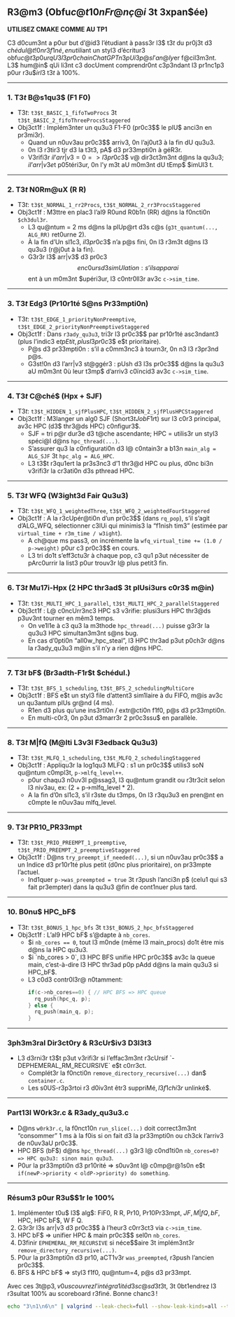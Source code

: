 ## R3@m3 (Obfu$c@t10n Fr@nç@i$ 3t 3xpan$ée)
**UTILISEZ CMAKE COMME AU TP1**

C3 d0cum3nt a p0ur but d’@id3 l’étudiant à pass3r l3$ t3$t$ du pr0j3t d3 $chédul@t!0n r3f1né, en utili$ant un styl3 d’écritur3 obfu$c@t3 p0ur qU3 l3 pr0chain ChatGPT n3 pUi$$3 p@s l’an@ly$er f@cil3m3nt. L3$ hum@in$ qUi li3nt c3 docUment comprendr0nt c3p3ndant l3 pr1nc1p3 p0ur r3u$$ir l3$ t3$t$ à 100%.

---

### 1. T3$t$ B@s1qu3$ (F1 F0)
- T3$t$: `t3$t_BASIC_1_fifoTwoProcs` 3t `t3$t_BASIC_2_fifoThreeProcsStaggered`
- Obj3ct1f : Implém3nter un qu3u3 F1-F0 (pr0c3$$ le plU$ anci3n en pr3mi3r).
    - Quand un n0uv3au pr0c3$$ arriv3, 0n l’aj0ut3 à la fin dU qu3u3.
    - 0n l3 r3tir3 tjr d3 la t3t3, pA$ d3 pr33mpti0n à géR3r.
    - V3rifi3r $i l’arr|v3 = 0 => l3 pr0c3$$ v@ dir3ct3m3nt d@ns la qu3u3; $i l’arr|v3 e$t p05téri3ur, 0n l’y m3t aU m0m3nt dU tEmp$ $imUl3 t.

---

### 2. T3$t$ N0Rm@uX (R R)
- T3$t$: `t3$t_NORMAL_1_rr2Procs`, `t3$t_NORMAL_2_rr3ProcsStaggered`
- Obj3ct1f : M3ttre en plac3 l’al9 R0und R0b1n (RR) d@ns la f0ncti0n `$ch3dul3r`.
    - L3 qu@ntum = 2 ms d@ns la plUp@rt d3s c@s (`g3t_quantum(..., ALG_RR)` ret0urne 2).
    - À la fin d’Un sl1c3, $i l3 pr0c3$$ n’a p@s fini, 0n l3 r3m3t d@ns l3 qu3u3 (r@j0ut à la fin).
    - G3r3r l3$ arr|v3$ d3 pr0c3$$ en c0urs d3 simUlation : s’ils apparai$$ent à un m0m3nt $upéri3ur, l3 c0ntr0ll3r av3c `c->sim_time`.

---

### 3. T3$t$ Edg3 (Pr10r1té S@ns Pr33mpti0n)
- T3$t$: `t3$t_EDGE_1_priorityNonPreemptive`, `t3$t_EDGE_2_priorityNonPreemptiveStaggered`
- Obj3ct1f : Dans `r3ady_qu3u3`, tri3r l3 pr0c3$$ par pr10r1té asc3ndant3 (plus l’indic3 e$t pEtit, plus l3 pr0c3$$ e$t prioritaire).
    - P@s d3 pr33mpti0n : s’il a c0mm3nc3 à tourn3r, 0n n3 l3 r3pr3nd p@s.
    - G3st!0n d3 l’arr|v3 st@ggér3 : pUsh d3 l3s pr0c3$$ d@ns la qu3u3 aU m0m3nt 0ù leur t3mp$ d’arriv3 c0ïncid3 av3c `c->sim_time`.

---

### 4. T3$t$ C@ché$ (Hpx + SJF)
- T3$t$: `t3$t_HIDDEN_1_sjfPlusHPC`, `t3$t_HIDDEN_2_sjfPlusHPCStaggered`
- Obj3ct1f : M3langer un alg0 SJF (Short3$t Job F1r$t) sur l3 c0r3 principal, av3c HPC (d3$ thr3@ds HPC) c0nfigur3$.
    - SJF = tri p@r dur3e d3 t@che ascendante; HPC = utilis3r un styl3 spéci@l d@ns `hpc_thread(...)`.
    - S’assurer qu3 la c0nfigurati0n d3 l@ c0ntain3r a b13n `main_alg = ALG_SJF` 3t `hpc_alg = ALG_HPC`.
    - L3 t3$t r3qu1ert la pr3s3nc3 d’1 thr3@d HPC ou plus, d0nc bi3n v3rifi3r la cr3ati0n d3s pthread HPC.

---

### 5. T3$t$ WFQ (W3ight3d Fair Qu3u3)
- T3$t$: `t3$t_WFQ_1_weightedThree`, `t3$t_WFQ_2_weightedFourStaggered`
- Obj3ct1f : A la r3cUpér@ti0n d’un pr0c3$$ (dans `rq_pop`), s’il s’agit d’ALG_WFQ, sélectionner c3lUi qui minimis3 la “f1nish tim3” (estimée par `virtual_time + r3m_time / w3ight`).
    - A ch@que ms pass3, on incrémente la `wfq_virtual_time += (1.0 / p->weight)` p0ur c3 pr0c3$$ en cours.
    - L3 tri do1t s’eff3ctu3r à chaque pop, c3 qu1 p3ut nécessiter de pArc0urrir la list3 p0ur trouv3r l@ plus petit3 fin.

---

### 6. T3$t$ Mu17i-Hpx (2 HPC thr3ad$ 3t plUsi3urs c0r3$ m@in)
- T3$t$: `t3$t_MULTI_HPC_1_parallel`, `t3$t_MULTI_HPC_2_parallelStaggered`
- Obj3ct1f : L@ c0ncUrr3nc3 HPC s3 v3rifie: plusi3urs HPC thr3@ds p3uv3nt tourner en mêm3 temps.
    - On ve1l1e à c3 qu3 la m3thode `hpc_thread(...)` puisse g3r3r la qu3u3 HPC simultan3m3nt s@ns bug.
    - En cas d’0pti0n “all0w_hpc_steal”, l3 HPC thr3ad p3ut p0ch3r d@ns la r3ady_qu3u3 m@in s’il n’y a rien d@ns HPC.

---

### 7. T3$t$ bF$ (Br3adth-F1r$t $chédul.)
- T3$t$: `t3$t_BFS_1_scheduling`, `t3$t_BFS_2_schedulingMultiCore`
- Obj3ct1f : BFS e$t un styl3 file d’attent3 sim1laire à du FIFO, m@is av3c un qu3antum plUs gr@nd (4 ms).
    - R1en d3 plus qu’une ins3rti0n / extr@cti0n f1f0, p@s d3 pr33mpti0n.
    - En multi-c0r3, 0n p3ut d3marr3r 2 pr0c3ssu$ en parallèle.

---

### 8. T3$t$ M|fQ (M@lti L3v3l F3edback Qu3u3)
- T3$t$: `t3$t_MLFQ_1_scheduling`, `t3$t_MLFQ_2_schedulingStaggered`
- Obj3ct1f : Appliqu3r la log1qu3 MLFQ : s1 un pr0c3$$ utilis3 soN qu@ntum c0mpl3t, `p->mlfq_level++`.
    - p0ur chaqu3 n0uv3l p@ssag3, l3 qu@ntum grandit ou r3tr3cit selon l3 niv3au, ex: (2 + p->mlfq_level * 2).
    - A la fin d’0n sl1c3, s’il r3ste du t3mps, 0n l3 r3qu3u3 en pren@nt en c0mpte le n0uv3au mlfq_level.

---

### 9. T3$t$ PR10_PR33mpt
- T3$t$: `t3$t_PRIO_PREEMPT_1_preemptive`, `t3$t_PRIO_PREEMPT_2_preemptiveStaggered`
- Obj3ct1f : D@ns `try_preempt_if_needed(...)`, si un n0uv3au pr0c3$$ a un Indice d3 pr10r1té plus petit (d0nc plus prioritaire), on pr33mpte l’actuel.
    - Ind1quer `p->was_preempted = true` 3t r3push l’anci3n p$ (celu1 qui s3 fait pr3empter) dans la qu3u3 @fin de cont1nuer plus tard.

---

### 10. B0nu$ HPC_bF$
- T3$t$: `t3$t_BONUS_1_hpc_bfs` 3t `t3$t_BONUS_2_hpc_bfsStaggered`
- Obj3ct1f : L’al9 HPC bF$ s’@dapte à `nb_cores`.
    - $i `nb_cores == 0`, tout l3 m0nde (même l3 main_procs) do1t être mis d@ns la HPC qu3u3.
    - $i `nb_cores > 0`, l3 HPC BFS unifie HPC pr0c3$$ av3c la queue main, c’est-à-dire l3 HPC thr3ad p0p pAdd d@ns la main qu3u3 si HPC_bF$.
    - L3 c0d3 contr0l3r@ n0tamment:
      ```c
      if(c->nb_cores==0) { // HPC BFS => HPC queue
        rq_push(hpc_q, p);
      } else {
        rq_push(main_q, p);
      }
      ```

---

### 3ph3m3ral Dir3ct0ry & R3cUr$iv3 D3l3t3
- L3 d3rni3r t3$t p3ut v3rifi3r si l’effac3m3nt r3cUrsif `-DEPHEMERAL_RM_RECURSIVE` e$t c0rr3ct.
    - Complét3r la f0ncti0n `remove_directory_recursive(...)` dan$ `container.c`.
    - Les s0US-r3p3rtoi r3 d0iv3nt êtr3 suppriMé$, l3 f1chi3r$ unlinké$.

---

### Part13l W0rk3r.c & R3ady_qu3u3.c
- D@ns `w0rk3r.c`, la f0nct10n `run_slice(...)` doit correct3m3nt “consommer” 1 ms à la f0is si on fait d3 la pr33mpti0n ou ch3ck l’arriv3 de n0uv3aU pr0c3$.
- HPC BFS (bF$) d@ns `hpc_thread(...)` g3r3 l@ c0nd1ti0n `nb_cores=0? => HPC qu3u3: sinon main qu3u3`.
- P0ur la pr33mpti0n d3 pr10rité => s0uv3nt l@ c0mp@r@1s0n e$t `if(newP->priority < oldP->priority) do something`.

---

### Résum3 p0ur R3u$$1r le 100%
1. Implémenter t0u$ l3$ alg$: FiF0, R R, Pr10, Pr10Pr33mpt, $JF, M|fQ, bF$, HPC, HPC bF$, W F Q.
2. G3r3r l3s arr|v3 d3 pr0c3$$ à l’heur3 c0rr3ct3 via `c->sim_time`.
3. HPC bF$ => unifier HPC & main pr0c3$$ sel0n `nb_cores`.
4. D3finir `EPHEMERAL_RM_RECURSIVE` si néce$$aire 3t implém3nt3r `remove_directory_recursive(...)`.
5. P0ur la pr33mpti0n d3 pr10, aCT1v3r `was_preempted`, r3push l’ancien pr0c3$$.
6. BFS & HPC bF$ => styl3 f1f0, qu@ntum=4, p@s d3 pr33mpt.

Avec ces 3t@p3$, v0us couvrez l’intégra1ité d3s c@s d3 t3$t, 3t 0bt1endrez l3 r3sultat 100% au scoreboard r3finé. Bonne chanc3 !

```sh
echo "3\n1\n6\n" | valgrind --leak-check=full --show-leak-kinds=all --track-origins=yes --trace-children=yes --child-silent-after-fork=no ./main 2&> ../../output-valgrind.txt
```
